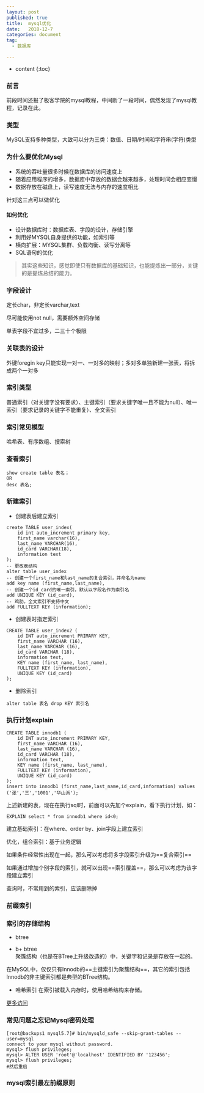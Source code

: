 ```yaml
---
layout: post
published: true
title:  mysql优化
date:   2018-12-7
categories: document
tag:
  - 数据库

---
```

* content
{:toc}

### 前言
前段时间还报了极客学院的mysql教程，中间断了一段时间，偶然发现了mysql教程，记录在此。
### 类型
MySQL支持多种类型，大致可以分为三类：数值、日期/时间和字符串(字符)类型

### 为什么要优化Mysql
+ 系统的吞吐量很多时候在数据库的访问速度上  
+ 随着应用程序的增多，数据库中存放的数据会越来越多，处理时间会相应变慢
+ 数据存放在磁盘上，读写速度无法与内存的速度相比

针对这三点可以做优化

#### 如何优化
+ 设计数据库时：数据库表、字段的设计，存储引擎
+ 利用好MYSQL自身提供的功能，如索引等
+ 横向扩展：MYSQL集群、负载均衡、读写分离等
+ SQL语句的优化

> 其实这些知识，感觉即使只有数据库的基础知识，也能提炼出一部分，关键的是提炼总结的能力。

### 字段设计

定长char，非定长varchar,text

尽可能使用not null，需要额外空间存储

单表字段不宜过多，二三十个极限

### 关联表的设计

外键foregin key只能实现一对一、一对多的映射；多对多单独新建一张表，将拆成两个一对多

### 索引类型

普通索引（对关键字没有要求）、主键索引（要求关键字唯一且不能为null）、唯一索引（要求记录的关键字不能重复）、全文索引

### 索引常见模型
哈希表、有序数组、搜索树

### 查看索引
```
show create table 表名；
OR
desc 表名;
```

### 新建索引
+ 创建表后建立索引  
```
create TABLE user_index(
	id int auto_increment primary key,
	first_name varchar(16),
	last_name VARCHAR(16),
	id_card VARCHAR(18),
	information text
);
-- 更改表结构
alter table user_index
-- 创建一个first_name和last_name的复合索引，并命名为name
add key name (first_name,last_name),
-- 创建一个id_card的唯一索引，默认以字段名作为索引名
add UNIQUE KEY (id_card),
-- 鸡肋，全文索引不支持中文
add FULLTEXT KEY (information);
```
+ 创建表时指定索引  
```
CREATE TABLE user_index2 (
	id INT auto_increment PRIMARY KEY,
	first_name VARCHAR (16),
	last_name VARCHAR (16),
	id_card VARCHAR (18),
	information text,
	KEY name (first_name, last_name),
	FULLTEXT KEY (information),
	UNIQUE KEY (id_card)
);
```
+ 删除索引   
```
alter table 表名 drop KEY 索引名
```

### 执行计划explain
```
CREATE TABLE innodb1 (
	id INT auto_increment PRIMARY KEY,
	first_name VARCHAR (16),
	last_name VARCHAR (16),
	id_card VARCHAR (18),
	information text,
	KEY name (first_name, last_name),
	FULLTEXT KEY (information),
	UNIQUE KEY (id_card)
);
insert into innodb1 (first_name,last_name,id_card,information) values ('张','三','1001','华山派');
```
上述新建的表，现在在执行sql时，前面可以先加个explain，看下执行计划，如：
```
EXPLAIN select * from innodb1 where id<0;
```

建立基础索引：在where、order by、join字段上建立索引

优化，组合索引：基于业务逻辑

如果条件经常性出现在一起，那么可以考虑将多字段索引升级为==复合索引==

如果通过增加个别字段的索引，就可以出现==索引覆盖==，那么可以考虑为该字段建立索引

查询时，不常用到的索引，应该删除掉


### 前缀索引

### 索引的存储结构

+ btree

+ b+ btree  
聚簇结构（也是在BTree上升级改造的）中，关键字和记录是存放在一起的。

在MySQL中，仅仅只有Innodb的==主键索引为聚簇结构==，其它的索引包括Innodb的非主键索引都是典型的BTree结构。

+ 哈希索引
在索引被载入内存时，使用哈希结构来存储。

[更多访问](https://juejin.im/post/5c6b9c09f265da2d8a55a855?utm_source=gold_browser_extension)

### 常见问题之忘记Mysql密码处理
```
[root@backups1 mysql5.7]# bin/mysqld_safe --skip-grant-tables --user=mysql
connect to your mysql without password.
mysql> flush privileges;
mysql> ALTER USER 'root'@'localhost' IDENTIFIED BY '123456';
mysql> flush privileges;
#然后重启
```

### mysql索引最左前缀原则
